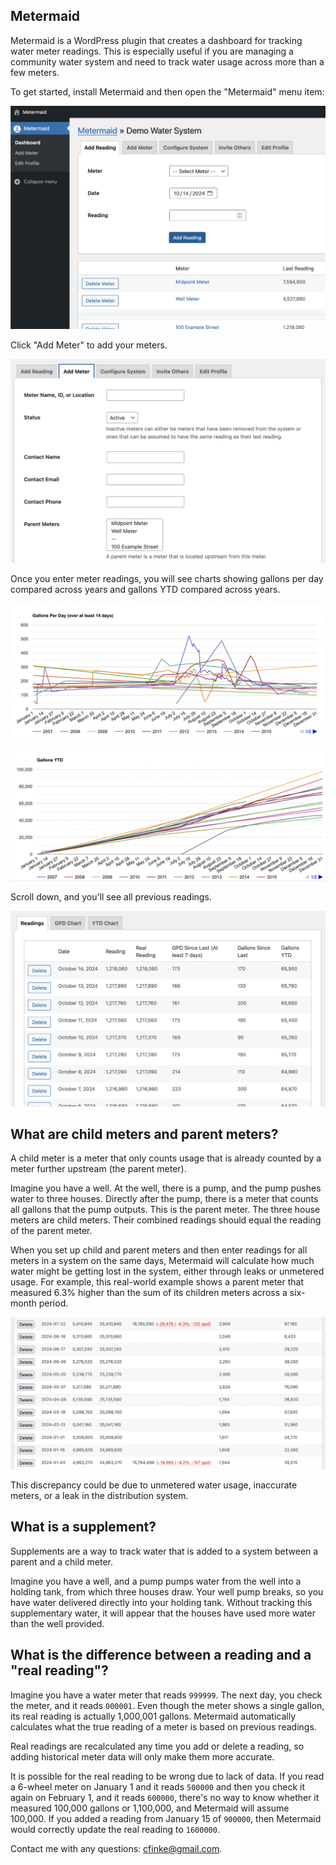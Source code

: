 Metermaid
---------
Metermaid is a WordPress plugin that creates a dashboard for tracking water meter readings. This is especially useful if you are managing a community water system and need to track water usage across more than a few meters.

To get started, install Metermaid and then open the "Metermaid" menu item:

![The Metermaid dashboard](screenshots/dashboard.png)

Click "Add Meter" to add your meters.

![The "Add Meter" form. It has fields for meter name, contact info, and parent meters and child meters if you've already added other meters.](screenshots/add-meter.png)

Once you enter meter readings, you will see charts showing gallons per day compared across years and gallons YTD compared across years.

![A chart showing gallons per day compared across the years 2007-2024](screenshots/gpd.png)

![A chart showing YTD water usage compared across the years 2007-2024](screenshots/ytd.png)

Scroll down, and you'll see all previous readings.

![A table of meter readings, showing date, reading, real reading, gallons per day since last (with a minimum time period), and gallons since last reading](screenshots/readings.png)

What are child meters and parent meters?
----------------------------------------
A child meter is a meter that only counts usage that is already counted by a meter further upstream (the parent meter).

Imagine you have a well. At the well, there is a pump, and the pump pushes water to three houses. Directly after the pump, there is a meter that counts all gallons that the pump outputs. This is the parent meter. The three house meters are child meters. Their combined readings should equal the reading of the parent meter.

When you set up child and parent meters and then enter readings for all meters in a system on the same days, Metermaid will calculate how much water might be getting lost in the system, either through leaks or unmetered usage. For example, this real-world example shows a parent meter that measured 6.3% higher than the sum of its children meters across a six-month period.

![A table showing that a parent meter measured 6.3% higher than the sum of its child meters across a 6-month period.](screenshots/children-difference.png)

This discrepancy could be due to unmetered water usage, inaccurate meters, or a leak in the distribution system.

What is a supplement?
---------------------
Supplements are a way to track water that is added to a system between a parent and a child meter.

Imagine you have a well, and a pump pumps water from the well into a holding tank, from which three houses draw. Your well pump breaks, so you have water delivered directly into your holding tank. Without tracking this supplementary water, it will appear that the houses have used more water than the well provided.

What is the difference between a reading and a "real reading"?
--------------------------------------------------------------
Imagine you have a water meter that reads `999999`. The next day, you check the meter, and it reads `000001`. Even though the meter shows a single gallon, its real reading is actually 1,000,001 gallons. Metermaid automatically calculates what the true reading of a meter is based on previous readings.

Real readings are recalculated any time you add or delete a reading, so adding historical meter data will only make them more accurate.

It is possible for the real reading to be wrong due to lack of data. If you read a 6-wheel meter on January 1 and it reads `500000` and then you check it again on February 1, and it reads `600000`, there's no way to know whether it measured 100,000 gallons or 1,100,000, and Metermaid will assume 100,000. If you added a reading from January 15 of `900000`, then Metermaid would correctly update the real reading to `1600000`.

Contact me with any questions: cfinke@gmail.com.